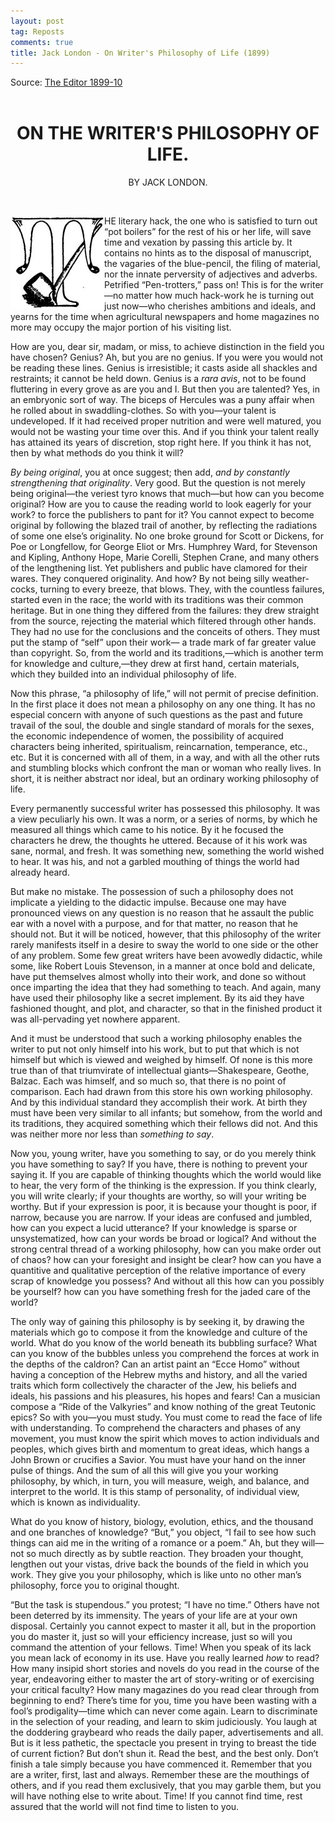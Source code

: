 ```yaml
---
layout: post
tag: Reposts
comments: true
title: Jack London - On Writer's Philosophy of Life (1899)
---
```


Source: [The Editor 1899-10](https://disk.yandex.ru/i/VqamX69KZGe17w?lang=en)
<br><br>

<h1 style="text-align: center;">ON THE WRITER'S PHILOSOPHY OF LIFE.</h1>

<p style="text-align: center;">BY JACK LONDON.</p>
<br>

<img align="left" src="/images/T.jpg"> HE literary hack, the one who is satisfied to turn out “pot boilers” for the rest of his or her life, will save time and vexation by passing this article by. It contains no hints as to the disposal of manuscript, the vagaries of the blue-pencil, the filing of material, nor the innate perversity of adjectives and adverbs. Petrified “Pen-trotters,” pass on! This is for the writer—no matter how much hack-work he is turning out just now—who cherishes ambitions and ideals, and yearns for the time when agricultural newspapers and home magazines no more may occupy the major portion of his visiting list.

How are you, dear sir, madam, or miss, to achieve distinction in the field you have chosen? Genius? Ah, but you are no genius. If you were you would not be reading these lines. Genius is irresistible; it casts aside all shackles and restraints; it cannot be held down. Genius is a *rara avis*, not to be found fluttering in every grove as are you and I. But then you are talented? Yes, in an embryonic sort of way. The biceps of Hercules was a puny affair when he rolled about in swaddling-clothes. So with you—your talent is undeveloped. If it had received proper nutrition and were well matured, you would not be wasting your time over this. And if you think your talent really has attained its years of discretion, stop right here. If you think it has not, then by what methods do you think it will?

*By being original*, you at once suggest; then add, *and by constantly strengthening that originality*. Very good. But the question is not merely being original—the veriest tyro knows that much—but how can you become original? How are you to cause the reading world to look eagerly for your work? to force the publishers to pant for it? You cannot expect to become original by following the blazed trail of another, by reflecting the radiations of some one else’s originality. No one broke ground for Scott or Dickens, for Poe or Longfellow, for George Eliot or Mrs. Humphrey Ward, for Stevenson and Kipling, Anthony Hope, Marie Corelli, Stephen Crane, and many others of the lengthening list. Yet publishers and public have clamored for their wares. They conquered originality. And how? By not being silly weather-cocks, turning to every breeze, that blows. They, with the countless failures, started even in the race; the world with its traditions was their common heritage. But in one thing they differed from the failures: they drew straight from the source, rejecting the material which filtered through other hands. They had no use for the conclusions and the conceits of others. They must put the stamp of “self” upon their work— a trade mark of far greater value than copyright. So, from the world and its traditions,—which is another term for knowledge and culture,—they drew at first hand, certain materials, which they builded into an individual philosophy of life.

Now this phrase, “a philosophy of life,” will not permit of precise definition. In the first place it does not mean a philosophy on any one thing. It has no especial concern with anyone of such questions as the past and future travail of the soul, the double and single standard of morals for the sexes, the economic independence of women, the possibility of acquired characters being inherited, spiritualism, reincarnation, temperance, etc., etc. But it is concerned with all of them, in a way, and with all the other ruts and stumbling blocks which confront the man or woman who really lives. In short, it is neither abstract nor ideal, but an ordinary working philosophy of life.

Every permanently successful writer has possessed this philosophy. It was a view peculiarly his own. It was a norm, or a series of norms, by which he measured all things which came to his notice. By it he focused the characters he drew, the thoughts he uttered. Because of it his work was sane, normal, and fresh. It was something new, something the world wished to hear. It was his, and not a garbled mouthing of things the world had already heard.

But make no mistake. The possession of such a philosophy does not implicate a yielding to the didactic impulse. Because one may have pronounced views on any question is no reason that he assault the public ear with a novel with a purpose, and for that matter, no reason that he should not. But it will be noticed, however, that this philosophy of the writer rarely manifests itself in a desire to sway the world to one side or the other of any problem. Some few great writers have been avowedly didactic, while some, like Robert Louis Stevenson, in a manner at once bold and delicate, have put themselves almost wholly into their work, and done so without once imparting the idea that they had something to teach. And again, many have used their philosophy like a secret implement. By its aid they have fashioned thought, and plot, and character, so that in the finished product it was all-pervading yet nowhere apparent.

And it must be understood that such a working philosophy enables the writer to put not only himself into his work, but to put that which is not himself but which is viewed and weighed by himself. Of none is this more true than of that triumvirate of intellectual giants—Shakespeare, Geothe, Balzac. Each was himself, and so much so, that there is no point of comparison. Each had drawn from this store his own working philosophy. And by this individual standard they accomplish their work. At birth they must have been very similar to all infants; but somehow, from the world and its traditions, they acquired something which their fellows did not. And this was neither more nor less than *something to say*.

Now you, young writer, have you something to say, or do you merely think you have something to say? If you have, there is nothing to prevent your saying it. If you are capable of thinking thoughts which the world would like to hear, the very form of the thinking is the expression. If you think clearly, you will write clearly; if your thoughts are worthy, so will your writing be worthy. But if your expression is poor, it is because your thought is poor, if narrow, because you are narrow. If your ideas are confused and jumbled, how can you expect a lucid utterance? If your knowledge is sparse or unsystematized, how can your words be broad or logical? And without the strong central thread of a working philosophy, how can you make order out of chaos? how can your foresight and insight be clear? how can you have a quantitive and qualitative perception of the relative importance of every scrap of knowledge you possess? And without all this how can you possibly be yourself? how can you have something fresh for the jaded care of the world?

The only way of gaining this philosophy is by seeking it, by drawing the materials which go to compose it from the knowledge and culture of the world. What do you know of the world beneath its bubbling surface? What can you know of the bubbles unless you comprehend the forces at work in the depths of the caldron? Can an artist paint an “Ecce Homo” without having a conception of the Hebrew myths and history, and all the varied traits which form collectively the character of the Jew, his beliefs and ideals, his passions and his pleasures, his hopes and fears! Can a musician compose a “Ride of the Valkyries” and know nothing of the great Teutonic epics? So with you—you must study. You must come to read the face of life with understanding. To comprehend the characters and phases of any movement, you must know the spirit which moves to action individuals and peoples, which gives birth and momentum to great ideas, which hangs a John Brown or crucifies a Savior. You must have your hand on the inner pulse of things. And the sum of all this will give you your working philosophy, by which, in turn, you will measure, weigh, and balance, and interpret to the world. It is this stamp of personality, of individual view, which is known as individuality.

What do you know of history, biology, evolution, ethics, and the thousand and one branches of knowledge? “But,” you object, “I fail to see how such things can aid me in the writing of a romance or a poem.” Ah, but they will—not so much directly as by subtle reaction. They broaden your thought, lengthen out your vistas, drive back the bounds of the field in which you work. They give you your philosophy, which is like unto no other man’s philosophy, force you to original thought.

“But the task is stupendous.” you protest; “I have no time.” Others have not been deterred by its immensity. The years of your life are at your own disposal. Certainly you cannot expect to master it all, but in the proportion you do master it, just so will your efficiency increase, just so will you command the attention of your fellows. Time! When you speak of its lack you mean lack of economy in its use. Have you really learned *how* to read? How many insipid short stories and novels do you read in the course of the year, endeavoring either to master the art of story-writing or of exercising your critical faculty? How many magazines do you read clear through from beginning to end? There’s time for you, time you have been wasting with a fool’s prodigality—time which can never come again. Learn to discriminate in the selection of your reading, and learn to skim judiciously. You laugh at the doddering graybeard who reads the daily paper, advertisements and all. But is it less pathetic, the spectacle you present in trying to breast the tide of current fiction? But don’t shun it. Read the best, and the best only. Don’t finish a tale simply because you have commenced it. Remember that you are a writer, first, last and always. Remember these are the mouthings of others, and if you read them exclusively, that you may garble them, but you will have nothing else to write about. Time! If you cannot find time, rest assured that the world will not find time to listen to you.